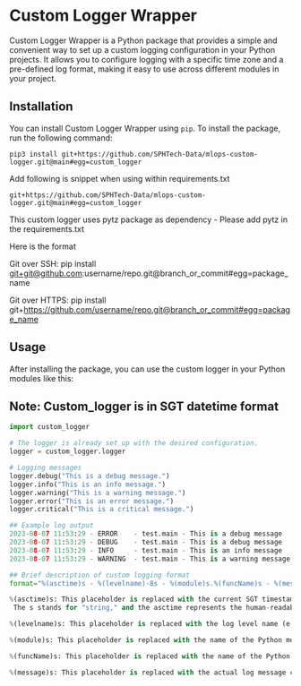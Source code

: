 # Custom Logger Wrapper

Custom Logger Wrapper is a Python package that provides a simple and convenient way to set up a custom logging configuration in your Python projects. It allows you to configure logging with a specific time zone and a pre-defined log format, making it easy to use across different modules in your project.

## Installation

You can install Custom Logger Wrapper using `pip`. To install the package, run the following command:

```
pip3 install git+https://github.com/SPHTech-Data/mlops-custom-logger.git@main#egg=custom_logger

```
Add following is snippet when using within requirements.txt 

```
git+https://github.com/SPHTech-Data/mlops-custom-logger.git@main#egg=custom_logger

```

This custom logger uses pytz package as dependency - Please add pytz in the requirements.txt

Here is the format

Git over SSH:
pip install git+git@github.com:username/repo.git@branch_or_commit#egg=package_name

Git over HTTPS:
pip install git+https://github.com/username/repo.git@branch_or_commit#egg=package_name

## Usage

After installing the package, you can use the custom logger in your Python modules like this:

## Note: Custom_logger is in SGT datetime format

```python
import custom_logger

# The logger is already set up with the desired configuration.
logger = custom_logger.logger

# Logging messages
logger.debug("This is a debug message.")
logger.info("This is an info message.")
logger.warning("This is a warning message.")
logger.error("This is an error message.")
logger.critical("This is a critical message.")

## Example log output
2023-08-07 11:53:29 - ERROR    - test.main - This is a debug message
2023-08-07 11:53:29 - DEBUG    - test.main - This is a debug message
2023-08-07 11:53:29 - INFO     - test.main - This is an info message
2023-08-07 11:53:29 - WARNING  - test.main - This is a warning message

## Brief description of custom logging format
format="%(asctime)s - %(levelname)-8s - %(module)s.%(funcName)s - %(message)s"

%(asctime)s: This placeholder is replaced with the current SGT timestamp when a log message is emitted.
 The s stands for "string," and the asctime represents the human-readable timestamp of the log message.

%(levelname)s: This placeholder is replaced with the log level name (e.g., DEBUG, INFO, WARNING, ERROR, CRITICAL) of the log message.

%(module)s: This placeholder is replaced with the name of the Python module where the log message was emitted.

%(funcName)s: This placeholder is replaced with the name of the Python function where the log message was emitted.

%(message)s: This placeholder is replaced with the actual log message content.


